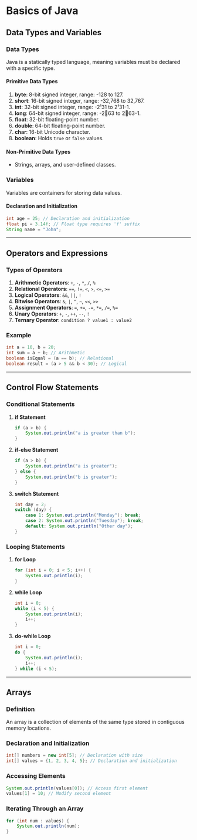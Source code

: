 # Basics of Java

## Data Types and Variables

### Data Types
Java is a statically typed language, meaning variables must be declared with a specific type.

#### Primitive Data Types
1. **byte**: 8-bit signed integer, range: -128 to 127.
2. **short**: 16-bit signed integer, range: -32,768 to 32,767.
3. **int**: 32-bit signed integer, range: -2¹31 to 2¹31-1.
4. **long**: 64-bit signed integer, range: -2⁲63 to 2⁲63-1.
5. **float**: 32-bit floating-point number.
6. **double**: 64-bit floating-point number.
7. **char**: 16-bit Unicode character.
8. **boolean**: Holds `true` or `false` values.

#### Non-Primitive Data Types
- Strings, arrays, and user-defined classes.

### Variables
Variables are containers for storing data values.

#### Declaration and Initialization
```java
int age = 25; // Declaration and initialization
float pi = 3.14f; // Float type requires 'f' suffix
String name = "John";
```

---

## Operators and Expressions

### Types of Operators
1. **Arithmetic Operators**: `+`, `-`, `*`, `/`, `%`
2. **Relational Operators**: `==`, `!=`, `<`, `>`, `<=`, `>=`
3. **Logical Operators**: `&&`, `||`, `!`
4. **Bitwise Operators**: `&`, `|`, `^`, `~`, `<<`, `>>`
5. **Assignment Operators**: `=`, `+=`, `-=`, `*=`, `/=`, `%=`
6. **Unary Operators**: `+`, `-`, `++`, `--`, `!`
7. **Ternary Operator**: `condition ? value1 : value2`

### Example
```java
int a = 10, b = 20;
int sum = a + b; // Arithmetic
boolean isEqual = (a == b); // Relational
boolean result = (a > 5 && b < 30); // Logical
```

---

## Control Flow Statements

### Conditional Statements
1. **if Statement**
   ```java
   if (a > b) {
       System.out.println("a is greater than b");
   }
   ```

2. **if-else Statement**
   ```java
   if (a > b) {
       System.out.println("a is greater");
   } else {
       System.out.println("b is greater");
   }
   ```

3. **switch Statement**
   ```java
   int day = 2;
   switch (day) {
       case 1: System.out.println("Monday"); break;
       case 2: System.out.println("Tuesday"); break;
       default: System.out.println("Other day");
   }
   ```

### Looping Statements
1. **for Loop**
   ```java
   for (int i = 0; i < 5; i++) {
       System.out.println(i);
   }
   ```

2. **while Loop**
   ```java
   int i = 0;
   while (i < 5) {
       System.out.println(i);
       i++;
   }
   ```

3. **do-while Loop**
   ```java
   int i = 0;
   do {
       System.out.println(i);
       i++;
   } while (i < 5);
   ```

---

## Arrays

### Definition
An array is a collection of elements of the same type stored in contiguous memory locations.

### Declaration and Initialization
```java
int[] numbers = new int[5]; // Declaration with size
int[] values = {1, 2, 3, 4, 5}; // Declaration and initialization
```

### Accessing Elements
```java
System.out.println(values[0]); // Access first element
values[1] = 10; // Modify second element
```

### Iterating Through an Array
```java
for (int num : values) {
    System.out.println(num);
}
```
    